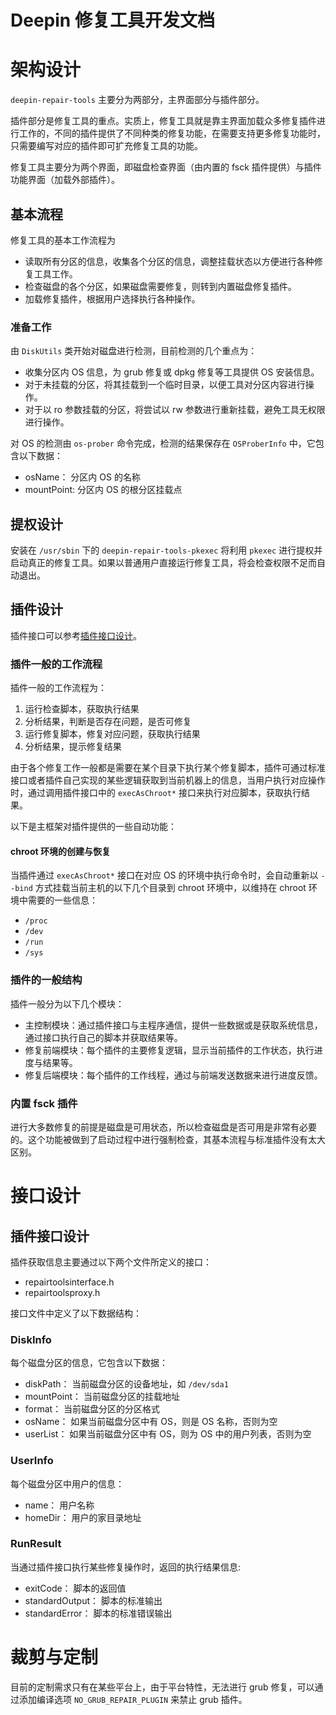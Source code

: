 
# Deepin 修复工具开发文档

# 架构设计

`deepin-repair-tools` 主要分为两部分，主界面部分与插件部分。

插件部分是修复工具的重点。实质上，修复工具就是靠主界面加载众多修复插件进行工作的，不同的插件提供了不同种类的修复功能，在需要支持更多修复功能时，只需要编写对应的插件即可扩充修复工具的功能。

修复工具主要分为两个界面，即磁盘检查界面（由内置的 fsck 插件提供）与插件功能界面（加载外部插件）。

## 基本流程

修复工具的基本工作流程为

- 读取所有分区的信息，收集各个分区的信息，调整挂载状态以方便进行各种修复工具工作。
- 检查磁盘的各个分区，如果磁盘需要修复，则转到内置磁盘修复插件。
- 加载修复插件，根据用户选择执行各种操作。

### 准备工作

由 `DiskUtils` 类开始对磁盘进行检测，目前检测的几个重点为：

- 收集分区内 OS 信息，为 grub 修复或 dpkg 修复等工具提供 OS 安装信息。
- 对于未挂载的分区，将其挂载到一个临时目录，以便工具对分区内容进行操作。
- 对于以 ro 参数挂载的分区，将尝试以 rw 参数进行重新挂载，避免工具无权限进行操作。

对 OS 的检测由 `os-prober` 命令完成，检测的结果保存在 `OSProberInfo` 中，它包含以下数据：

- osName： 分区内 OS 的名称
- mountPoint: 分区内 OS 的根分区挂载点

## 提权设计

安装在 `/usr/sbin` 下的 `deepin-repair-tools-pkexec` 将利用 `pkexec` 进行提权并启动真正的修复工具。如果以普通用户直接运行修复工具，将会检查权限不足而自动退出。

## 插件设计

插件接口可以参考[插件接口设计](technology-overview.md#插件接口设计)。

### 插件一般的工作流程

插件一般的工作流程为：

1. 运行检查脚本，获取执行结果
2. 分析结果，判断是否存在问题，是否可修复
3. 运行修复脚本，修复对应问题，获取执行结果
4. 分析结果，提示修复结果

由于各个修复工作一般都是需要在某个目录下执行某个修复脚本，插件可通过标准接口或者插件自己实现的某些逻辑获取到当前机器上的信息，当用户执行对应操作时，通过调用插件接口中的 `execAsChroot*` 接口来执行对应脚本，获取执行结果。

以下是主框架对插件提供的一些自动功能：

#### chroot 环境的创建与恢复

当插件通过 `execAsChroot*` 接口在对应 OS 的环境中执行命令时，会自动重新以 `--bind` 方式挂载当前主机的以下几个目录到 chroot 环境中，以维持在 chroot 环境中需要的一些信息：

- `/proc`
- `/dev`
- `/run`
- `/sys`

### 插件的一般结构

插件一般分为以下几个模块：

- 主控制模块：通过插件接口与主程序通信，提供一些数据或是获取系统信息，通过接口执行自己的脚本并获取结果等。
- 修复前端模块：每个插件的主要修复逻辑，显示当前插件的工作状态，执行进度与结果等。
- 修复后端模块：每个插件的工作线程，通过与前端发送数据来进行进度反馈。

### 内置 fsck 插件

进行大多数修复的前提是磁盘是可用状态，所以检查磁盘是否可用是非常有必要的。这个功能被做到了启动过程中进行强制检查，其基本流程与标准插件没有太大区别。

# 接口设计

## 插件接口设计

插件获取信息主要通过以下两个文件所定义的接口：

- repairtoolsinterface.h
- repairtoolsproxy.h

接口文件中定义了以下数据结构：

### DiskInfo

每个磁盘分区的信息，它包含以下数据：

- diskPath： 当前磁盘分区的设备地址，如 `/dev/sda1`
- mountPoint： 当前磁盘分区的挂载地址
- format： 当前磁盘分区的分区格式
- osName： 如果当前磁盘分区中有 OS，则是 OS 名称，否则为空
- userList： 如果当前磁盘分区中有 OS，则为 OS 中的用户列表，否则为空

### UserInfo

每个磁盘分区中用户的信息：

- name： 用户名称
- homeDir： 用户的家目录地址

### RunResult

当通过插件接口执行某些修复操作时，返回的执行结果信息:

- exitCode： 脚本的返回值
- standardOutput： 脚本的标准输出
- standardError： 脚本的标准错误输出

# 裁剪与定制

目前的定制需求只有在某些平台上，由于平台特性，无法进行 grub 修复，可以通过添加编译选项 `NO_GRUB_REPAIR_PLUGIN` 来禁止 grub 插件。
